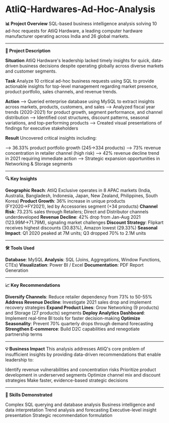 # **AtliQ-Hardwares-Ad-Hoc-Analysis**

**📊 Project Overview**
SQL-based business intelligence analysis solving 10 ad-hoc requests for AtliQ Hardware, a leading computer hardware manufacturer operating across India and 26 global markets.
________________________________________
**🎯 Project Description**

**Situation**
AtliQ Hardware's leadership lacked timely insights for quick, data-driven business decisions despite operating globally across diverse markets and customer segments.

**Task**
Analyze 10 critical ad-hoc business requests using SQL to provide actionable insights for top-level management regarding market presence, product portfolio, sales channels, and revenue trends.

**Action**
--> Queried enterprise database using MySQL to extract insights across markets, products, customers, and sales
--> Analyzed fiscal year trends (2020-2021) for product growth, segment performance, and channel distribution
--> Identified cost structures, discount patterns, seasonal variations, and top-performing products
--> Created visual presentations of findings for executive stakeholders

**Result**
Uncovered critical insights including:

--> 36.33% product portfolio growth (245→334 products)
--> 73% revenue concentration in retailer channel (high risk)
--> 42% revenue decline trend in 2021 requiring immediate action
--> Strategic expansion opportunities in Networking & Storage segments
________________________________________
**🔍 Key Insights**

**Geographic Reach**: AtliQ Exclusive operates in 8 APAC markets (India, Australia, Bangladesh, Indonesia, Japan, New Zealand, Philippines, South Korea)
**Product Growth**: 36% increase in unique products (FY2020→FY2021), led by Accessories segment (+34 products)
**Channel Risk**: 73.23% sales through Retailers; Direct and Distributor channels underdeveloped
**Revenue Decline**: 42% drop from Jan-Aug 2021 ($123.99M→$71.79M), signaling market challenges
**Discount Strategy**: Flipkart receives highest discounts (30.83%), Amazon lowest (29.33%)
**Seasonal Impact**: Q1 2020 peaked at 7M units; Q3 dropped 70% to 2.1M units
________________________________________
**🛠️ Tools Used**

**Database**: MySQL
**Analysis**: SQL (Joins, Aggregations, Window Functions, CTEs)
**Visualization**: Power BI / Excel
**Documentation**: PDF Report Generation
________________________________________
**📈 Key Recommendations**

**Diversify Channels**: Reduce retailer dependency from 73% to 50-55%
**Address Revenue Decline**: Investigate 2021 sales drop and implement recovery strategies
**Expand Product Lines**: Grow Networking (9 products) and Storage (27 products) segments
**Deploy Analytics Dashboard**: Implement real-time BI tools for faster decision-making
**Optimize Seasonality**: Prevent 70% quarterly drops through demand forecasting
**Strengthen E-commerce**: Build D2C capabilities and renegotiate partnership terms
________________________________________
**💡 Business Impact**
This analysis addresses AtliQ's core problem of insufficient insights by providing data-driven recommendations that enable leadership to:

Identify revenue vulnerabilities and concentration risks
Prioritize product development in underserved segments
Optimize channel mix and discount strategies
Make faster, evidence-based strategic decisions
________________________________________
**🚀 Skills Demonstrated**

Complex SQL querying and database analysis
Business intelligence and data interpretation
Trend analysis and forecasting
Executive-level insight presentation
Strategic recommendation formulation
